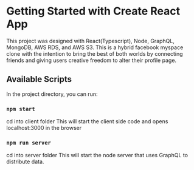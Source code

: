 # Getting Started with Create React App

This project was designed with React(Typescript), Node, GraphQL, MongoDB, AWS RDS, and AWS S3. This is a hybrid facebook myspace clone with the intention to bring the best of both worlds by connecting friends and giving users creative freedom to alter their profile page.

## Available Scripts

In the project directory, you can run:

### `npm start`
cd into client folder
This will start the client side code and opens localhost:3000 in the browser

### `npm run server`
cd into server folder
This will start the node server that uses GraphQL to distribute data.
